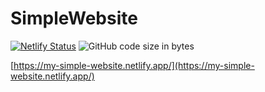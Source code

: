 # SimpleWebsite

[![Netlify Status](https://api.netlify.com/api/v1/badges/534cb89b-bb2a-4866-a2a2-12fc248ca6fa/deploy-status)](https://app.netlify.com/sites/my-simple-website/deploys)
![GitHub code size in bytes](https://img.shields.io/github/languages/code-size/przemo199/SimpleWebsite)

[https://my-simple-website.netlify.app/](https://my-simple-website.netlify.app/)
